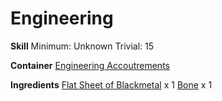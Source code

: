 <!-- TITLE: Blackmetal Tube -->
<!-- SUBTITLE:  -->
# Engineering
**Skill**
Minimum: Unknown
Trivial: 15

**Container**
[Engineering Accoutrements](engineering-accoutrements)

**Ingredients**
[Flat Sheet of Blackmetal](flat-sheet-of-blackmetal) x 1
[Bone](bone) x 1